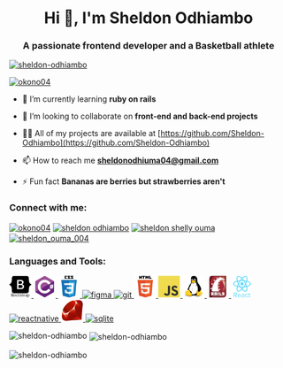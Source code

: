 <h1 align="center">Hi 👋, I'm Sheldon Odhiambo</h1>
<h3 align="center">A passionate frontend developer and a Basketball athlete</h3>

<p align="left"> <a href="https://github.com/ryo-ma/github-profile-trophy"><img src="https://github-profile-trophy.vercel.app/?username=sheldon-odhiambo" alt="sheldon-odhiambo" /></a> </p>

<p align="left"> <a href="https://twitter.com/okono04" target="blank"><img src="https://img.shields.io/twitter/follow/okono04?logo=twitter&style=for-the-badge" alt="okono04" /></a> </p>

- 🌱 I’m currently learning **ruby on rails**

- 👯 I’m looking to collaborate on **front-end and back-end projects**

- 👨‍💻 All of my projects are available at [https://github.com/Sheldon-Odhiambo](https://github.com/Sheldon-Odhiambo)

- 📫 How to reach me **sheldonodhiuma04@gmail.com**

- ⚡ Fun fact **Bananas are berries but strawberries aren't**

<h3 align="left">Connect with me:</h3>
<p align="left">
<a href="https://twitter.com/okono04" target="blank"><img align="center" src="https://raw.githubusercontent.com/rahuldkjain/github-profile-readme-generator/master/src/images/icons/Social/twitter.svg" alt="okono04" height="30" width="40" /></a>
<a href="https://linkedin.com/in/sheldon odhiambo" target="blank"><img align="center" src="https://raw.githubusercontent.com/rahuldkjain/github-profile-readme-generator/master/src/images/icons/Social/linked-in-alt.svg" alt="sheldon odhiambo" height="30" width="40" /></a>
<a href="https://fb.com/sheldon shelly ouma" target="blank"><img align="center" src="https://raw.githubusercontent.com/rahuldkjain/github-profile-readme-generator/master/src/images/icons/Social/facebook.svg" alt="sheldon shelly ouma" height="30" width="40" /></a>
<a href="https://instagram.com/sheldon_ouma_004" target="blank"><img align="center" src="https://raw.githubusercontent.com/rahuldkjain/github-profile-readme-generator/master/src/images/icons/Social/instagram.svg" alt="sheldon_ouma_004" height="30" width="40" /></a>
</p>

<h3 align="left">Languages and Tools:</h3>
<p align="left"> <a href="https://getbootstrap.com" target="_blank" rel="noreferrer"> <img src="https://raw.githubusercontent.com/devicons/devicon/master/icons/bootstrap/bootstrap-plain-wordmark.svg" alt="bootstrap" width="40" height="40"/> </a> <a href="https://www.w3schools.com/cs/" target="_blank" rel="noreferrer"> <img src="https://raw.githubusercontent.com/devicons/devicon/master/icons/csharp/csharp-original.svg" alt="csharp" width="40" height="40"/> </a> <a href="https://www.w3schools.com/css/" target="_blank" rel="noreferrer"> <img src="https://raw.githubusercontent.com/devicons/devicon/master/icons/css3/css3-original-wordmark.svg" alt="css3" width="40" height="40"/> </a> <a href="https://www.figma.com/" target="_blank" rel="noreferrer"> <img src="https://www.vectorlogo.zone/logos/figma/figma-icon.svg" alt="figma" width="40" height="40"/> </a> <a href="https://git-scm.com/" target="_blank" rel="noreferrer"> <img src="https://www.vectorlogo.zone/logos/git-scm/git-scm-icon.svg" alt="git" width="40" height="40"/> </a> <a href="https://www.w3.org/html/" target="_blank" rel="noreferrer"> <img src="https://raw.githubusercontent.com/devicons/devicon/master/icons/html5/html5-original-wordmark.svg" alt="html5" width="40" height="40"/> </a> <a href="https://developer.mozilla.org/en-US/docs/Web/JavaScript" target="_blank" rel="noreferrer"> <img src="https://raw.githubusercontent.com/devicons/devicon/master/icons/javascript/javascript-original.svg" alt="javascript" width="40" height="40"/> </a> <a href="https://www.linux.org/" target="_blank" rel="noreferrer"> <img src="https://raw.githubusercontent.com/devicons/devicon/master/icons/linux/linux-original.svg" alt="linux" width="40" height="40"/> </a> <a href="https://rubyonrails.org" target="_blank" rel="noreferrer"> <img src="https://raw.githubusercontent.com/devicons/devicon/master/icons/rails/rails-original-wordmark.svg" alt="rails" width="40" height="40"/> </a> <a href="https://reactjs.org/" target="_blank" rel="noreferrer"> <img src="https://raw.githubusercontent.com/devicons/devicon/master/icons/react/react-original-wordmark.svg" alt="react" width="40" height="40"/> </a> <a href="https://reactnative.dev/" target="_blank" rel="noreferrer"> <img src="https://reactnative.dev/img/header_logo.svg" alt="reactnative" width="40" height="40"/> </a> <a href="https://www.ruby-lang.org/en/" target="_blank" rel="noreferrer"> <img src="https://raw.githubusercontent.com/devicons/devicon/master/icons/ruby/ruby-original.svg" alt="ruby" width="40" height="40"/> </a> <a href="https://www.sqlite.org/" target="_blank" rel="noreferrer"> <img src="https://www.vectorlogo.zone/logos/sqlite/sqlite-icon.svg" alt="sqlite" width="40" height="40"/> </a> </p>

<p><img align="left" src="https://github-readme-stats.vercel.app/api/top-langs?username=sheldon-odhiambo&show_icons=true&locale=en&layout=compact" alt="sheldon-odhiambo" /></p>

<p>&nbsp;<img align="center" src="https://github-readme-stats.vercel.app/api?username=sheldon-odhiambo&show_icons=true&locale=en" alt="sheldon-odhiambo" /></p>

<p><img align="center" src="https://github-readme-streak-stats.herokuapp.com/?user=sheldon-odhiambo&" alt="sheldon-odhiambo" /></p>

